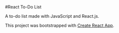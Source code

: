 #React To-Do List

A to-do list made with JavaScript and React.js.

This project was bootstrapped with [Create React App](https://github.com/facebook/create-react-app).
